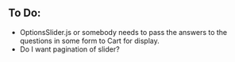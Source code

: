## To Do:

- OptionsSlider.js or somebody needs to pass the answers to the questions in some form to Cart for display.
- Do I want pagination of slider?
